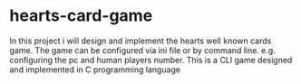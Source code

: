# hearts-card-game
In this project i will design and implement the hearts well known cards game. The game can be configured via ini file or by command line. e.g. configuring the pc and human players number. This is a CLI game designed and implemented in C programming language
